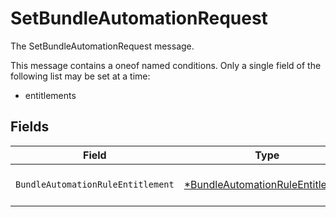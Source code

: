 # SetBundleAutomationRequest

The SetBundleAutomationRequest message.

This message contains a oneof named conditions. Only a single field of the following list may be set at a time:
  - entitlements



## Fields

| Field                                                                                      | Type                                                                                       | Required                                                                                   | Description                                                                                |
| ------------------------------------------------------------------------------------------ | ------------------------------------------------------------------------------------------ | ------------------------------------------------------------------------------------------ | ------------------------------------------------------------------------------------------ |
| `BundleAutomationRuleEntitlement`                                                          | [*BundleAutomationRuleEntitlement](../../models/shared/bundleautomationruleentitlement.md) | :heavy_minus_sign:                                                                         | The BundleAutomationRuleEntitlement message.                                               |